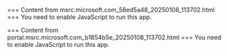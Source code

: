 === Content from msrc.microsoft.com_58ed5a48_20250108_113702.html ===
You need to enable JavaScript to run this app.

=== Content from portal.msrc.microsoft.com_b1854b5e_20250108_113702.html ===
You need to enable JavaScript to run this app.
